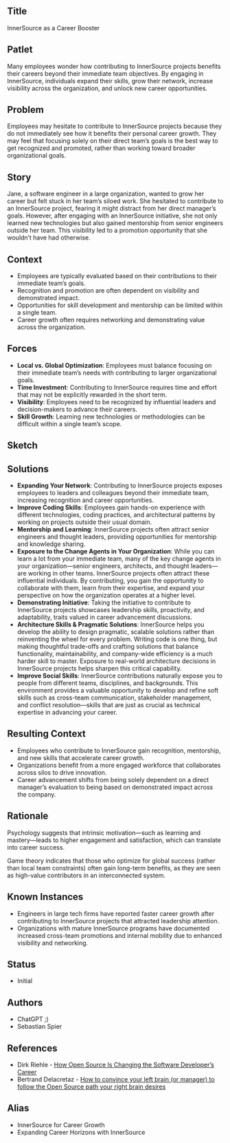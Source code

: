 ## Title

InnerSource as a Career Booster

## Patlet

Many employees wonder how contributing to InnerSource projects benefits their careers beyond their immediate team objectives.
By engaging in InnerSource, individuals expand their skills, grow their network, increase visibility across the organization, and unlock new career opportunities.

## Problem

Employees may hesitate to contribute to InnerSource projects because they do not immediately see how it benefits their personal career growth.
They may feel that focusing solely on their direct team’s goals is the best way to get recognized and promoted, rather than working toward broader organizational goals.

## Story

Jane, a software engineer in a large organization, wanted to grow her career but felt stuck in her team’s siloed work.
She hesitated to contribute to an InnerSource project, fearing it might distract from her direct manager’s goals.
However, after engaging with an InnerSource initiative, she not only learned new technologies but also gained mentorship from senior engineers outside her team.
This visibility led to a promotion opportunity that she wouldn’t have had otherwise.

## Context

- Employees are typically evaluated based on their contributions to their immediate team’s goals.
- Recognition and promotion are often dependent on visibility and demonstrated impact.
- Opportunities for skill development and mentorship can be limited within a single team.
- Career growth often requires networking and demonstrating value across the organization.

## Forces

- **Local vs. Global Optimization**: Employees must balance focusing on their immediate team’s needs with contributing to larger organizational goals.
- **Time Investment**: Contributing to InnerSource requires time and effort that may not be explicitly rewarded in the short term.
- **Visibility**: Employees need to be recognized by influential leaders and decision-makers to advance their careers.
- **Skill Growth**: Learning new technologies or methodologies can be difficult within a single team’s scope.

## Sketch

## Solutions

- **Expanding Your Network**: Contributing to InnerSource projects exposes employees to leaders and colleagues beyond their immediate team, increasing recognition and career opportunities.
- **Improve Coding Skills**: Employees gain hands-on experience with different technologies, coding practices, and architectural patterns by working on projects outside their usual domain.
- **Mentorship and Learning**: InnerSource projects often attract senior engineers and thought leaders, providing opportunities for mentorship and knowledge sharing.
- **Exposure to the Change Agents in Your Organization**: While you can learn a lot from your immediate team, many of the key change agents in your organization—senior engineers, architects, and thought leaders—are working in other teams. InnerSource projects often attract these influential individuals. By contributing, you gain the opportunity to collaborate with them, learn from their expertise, and expand your perspective on how the organization operates at a higher level.
- **Demonstrating Initiative**: Taking the initiative to contribute to InnerSource projects showcases leadership skills, proactivity, and adaptability, traits valued in career advancement discussions.
- **Architecture Skills & Pragmatic Solutions**: InnerSource helps you develop the ability to design pragmatic, scalable solutions rather than reinventing the wheel for every problem. Writing code is one thing, but making thoughtful trade-offs and crafting solutions that balance functionality, maintainability, and company-wide efficiency is a much harder skill to master. Exposure to real-world architecture decisions in InnerSource projects helps sharpen this critical capability.  
- **Improve Social Skills**: InnerSource contributions naturally expose you to people from different teams, disciplines, and backgrounds. This environment provides a valuable opportunity to develop and refine soft skills such as cross-team communication, stakeholder management, and conflict resolution—skills that are just as crucial as technical expertise in advancing your career.  

## Resulting Context

- Employees who contribute to InnerSource gain recognition, mentorship, and new skills that accelerate career growth.
- Organizations benefit from a more engaged workforce that collaborates across silos to drive innovation.
- Career advancement shifts from being solely dependent on a direct manager’s evaluation to being based on demonstrated impact across the company.

## Rationale

Psychology suggests that intrinsic motivation—such as learning and mastery—leads to higher engagement and satisfaction, which can translate into career success.

Game theory indicates that those who optimize for global success (rather than local team constraints) often gain long-term benefits, as they are seen as high-value contributors in an interconnected system.

## Known Instances

- Engineers in large tech firms have reported faster career growth after contributing to InnerSource projects that attracted leadership attention.
- Organizations with mature InnerSource programs have documented increased cross-team promotions and internal mobility due to enhanced visibility and networking.

## Status

- Initial

## Authors

- ChatGPT ;)
- Sebastian Spier

## References

- Dirk Riehle - [How Open Source Is Changing the Software Developer’s Career](https://dirkriehle.com/wp-content/uploads/2015/04/r5rie-v3.pdf)
- Bertrand Delacretaz - [How to convince your left brain (or manager) to follow the Open Source path your right brain desires](https://www.youtube.com/watch?v=F0SmiQ3SF6Q)

## Alias

- InnerSource for Career Growth
- Expanding Career Horizons with InnerSource
